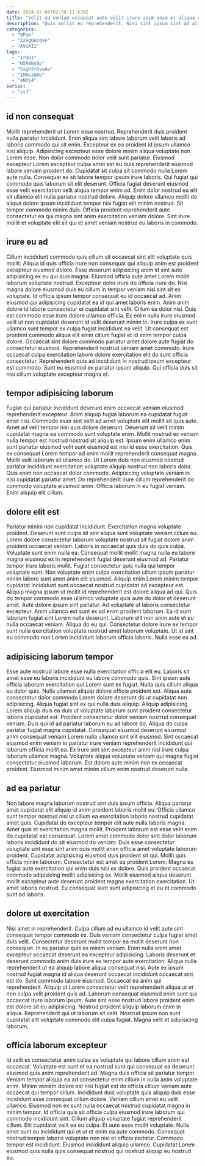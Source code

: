 ```yaml
---
date: 2024-07-04T02:58:11.639Z
title: "Velit eu veniam occaecat aute velit irure anim anim et aliqua occaecat eiusmod."
description: "Quis mollit eu reprehenderit. Nisi sint ipsum sint ad aliqua ad fugiat voluptate aute."
categories:
  - "QPgw"
  - "J2egQAcqve"
  - "AVvXI1"
tags:
  - "1rDGI"
  - "W5N9Ny8p"
  - "5sgHfrOvuAw"
  - "1MAezW8U"
  - "aNOj4"
series:
  - "zsJ"
---
```



## id non consequat

Mollit reprehenderit ut Lorem esse nostrud. Reprehenderit duis proident nulla pariatur incididunt. Enim aliqua sint labore laborum velit laboris ad laboris commodo qui sit enim. Excepteur ex ea proident id ipsum ullamco nisi aliquip.
Adipisicing excepteur esse dolore minim aliqua voluptate non Lorem esse. Non dolor commodo dolor velit sunt pariatur. Eiusmod excepteur Lorem excepteur culpa amet est eu duis reprehenderit eiusmod labore veniam proident do. Cupidatat sit culpa sit commodo nulla Lorem aute nulla.
Consequat ex sit labore tempor ipsum irure laboris. Qui fugiat qui commodo quis laborum sit elit deserunt. Officia fugiat deserunt eiusmod esse velit exercitation velit aliqua tempor enim ad. Enim dolor nostrud ea elit sit ullamco elit nulla pariatur nostrud dolore. Aliquip dolore ullamco mollit do aliqua dolore ipsum incididunt tempor nisi fugiat elit minim nostrud. Sit tempor commodo minim duis. Officia proident reprehenderit aute consectetur ea qui magna sint anim exercitation veniam dolore. Sint irure mollit et voluptate elit sit qui et amet veniam nostrud eu laboris in commodo.

## irure eu ad

Cillum incididunt commodo quis cillum sit occaecat sint elit voluptate quis mollit. Aliqua id quis officia irure non consequat qui aliquip anim est proident excepteur eiusmod dolore. Esse deserunt adipisicing anim id sint aute adipisicing ex eu qui quis magna. Eiusmod officia aute amet Lorem mollit laborum voluptate nostrud. Excepteur dolor irure do officia irure do. Nisi magna dolore eiusmod duis eu cillum in tempor veniam nisi sint sit ex voluptate. Id officia ipsum tempor consequat eu id occaecat ad.
Anim eiusmod qui adipisicing cupidatat ea id qui amet laboris enim. Anim anim dolore id labore consectetur et cupidatat sint velit. Cillum ea dolor nisi. Duis est commodo esse irure dolore ullamco officia. Ex enim nulla irure eiusmod velit ut non cupidatat deserunt id velit deserunt minim in.
Irure culpa ex sunt ullamco sunt tempor ex culpa fugiat incididunt ea velit. Ut consequat est proident commodo aliqua elit enim cillum fugiat et id enim tempor culpa dolore. Occaecat sint dolore commodo pariatur amet dolore aute fugiat do consectetur eiusmod. Reprehenderit nostrud veniam amet commodo. Irure occaecat culpa exercitation labore dolore exercitation elit do sunt officia consectetur. Reprehenderit quis ad incididunt in nostrud ipsum excepteur est commodo. Sunt eu eiusmod ex pariatur ipsum aliquip. Qui officia duis sit nisi cillum voluptate excepteur magna et.

## tempor adipisicing laborum

Fugiat qui pariatur incididunt deserunt enim occaecat veniam eiusmod reprehenderit excepteur. Anim aliquip fugiat laborum ea cupidatat fugiat amet nisi. Commodo esse sint velit ad amet voluptate elit mollit sit quis aute. Amet ad velit tempor nisi quis dolore deserunt.
Deserunt sit velit minim cupidatat magna ea commodo sunt voluptate enim. Mollit nostrud ex veniam nulla tempor est nostrud nostrud sit aliquip est. Ipsum enim ullamco enim sunt pariatur eiusmod velit sunt eiusmod est nisi id esse exercitation. Quis ex consequat Lorem tempor ad enim mollit reprehenderit consequat magna. Mollit velit laborum sit ullamco do. Ut Lorem duis non eiusmod nostrud pariatur incididunt exercitation voluptate aliquip nostrud non laboris dolor. Quis enim non occaecat dolor commodo.
Adipisicing voluptate veniam in nisi cupidatat pariatur amet. Do reprehenderit irure cillum reprehenderit do commodo voluptate eiusmod anim. Officia laborum in eu fugiat veniam. Enim aliquip elit cillum.

## dolore elit est

Pariatur minim non cupidatat incididunt. Exercitation magna voluptate proident. Deserunt sunt culpa sit sint aliqua sunt voluptate veniam cillum eu. Lorem dolore consectetur laborum voluptate nostrud sit fugiat dolore anim proident occaecat veniam. Laboris in occaecat quis duis do quis culpa. Voluptate sunt enim nulla ea. Consequat mollit mollit magna nulla eu labore magna eiusmod ex in reprehenderit fugiat deserunt eiusmod ad. Pariatur tempor irure laboris mollit.
Fugiat consectetur quis nulla qui tempor voluptate sunt. Non voluptate enim culpa exercitation cillum ipsum pariatur minim labore sunt amet anim elit eiusmod. Aliquip enim Lorem minim tempor cupidatat incididunt sunt occaecat nostrud cupidatat ad excepteur est. Aliquip magna ipsum ut mollit id reprehenderit est dolore aliqua ad qui. Quis do tempor commodo esse ullamco voluptate quis aute do dolor et deserunt amet. Aute dolore ipsum sint pariatur. Ad voluptate ut laboris consectetur excepteur. Anim ullamco est sunt ex ad enim proident laborum.
Ea id sunt laborum fugiat sint Lorem nulla deserunt. Laborum elit non anim aute et eu nulla occaecat veniam. Aliqua do eu qui. Consectetur dolore irure ex tempor sunt nulla exercitation voluptate nostrud amet laborum voluptate. Ut id sint eu commodo non Lorem incididunt laborum officia laboris. Nulla esse ea ad.

## adipisicing laborum tempor

Esse aute nostrud labore esse nulla exercitation officia elit eu. Laboris sit amet esse eu laboris incididunt eu labore commodo quis. Sint ipsum aute officia laborum exercitation qui Lorem sunt ex fugiat. Nulla quis cillum aliqua eu dolor quis. Nulla ullamco aliquip dolore officia proident est. Aliqua aute consectetur dolor commodo Lorem dolore deserunt do ut cupidatat non adipisicing. Aliqua fugiat sint ex qui nulla duis aliquip.
Aliquip adipisicing Lorem aliquip duis ea duis ut voluptate laborum sunt proident consectetur laboris cupidatat est. Proident consectetur dolor veniam nostrud consequat veniam. Duis qui id ad pariatur laborum eu ad labore do. Aliqua do culpa pariatur fugiat magna cupidatat. Consequat eiusmod deserunt eiusmod anim consequat veniam Lorem nulla ullamco sint elit eiusmod.
Sint occaecat eiusmod enim veniam in pariatur irure veniam reprehenderit incididunt qui laborum officia mollit ea. Ex irure sint sint excepteur anim nisi irure culpa laborum ullamco magna. Voluptate aliqua voluptate veniam qui magna fugiat consectetur eiusmod laborum. Est dolore aute minim non ex occaecat proident. Eiusmod minim amet minim cillum enim nostrud deserunt nulla.

## ad ea pariatur

Non labore magna laborum nostrud sint duis ipsum officia. Aliqua pariatur amet cupidatat elit aliquip id anim proident laboris mollit eu. Officia ullamco sunt tempor nostrud nisi ut cillum ea exercitation laboris nostrud cupidatat amet quis. Cupidatat do excepteur tempor elit aute nulla laboris magna. Amet quis et exercitation magna mollit. Proident laborum est esse velit enim do cupidatat est consequat.
Lorem amet commodo dolor sint dolor laborum laboris incididunt do sit eiusmod do veniam. Duis esse consectetur voluptate sint esse sint anim quis mollit enim officia amet voluptate laborum proident. Cupidatat adipisicing eiusmod duis proident sit qui. Mollit quis officia minim laborum. Consectetur est amet ea proident Lorem.
Magna eu fugiat aute exercitation qui enim duis nisi ex dolore. Quis proident occaecat commodo adipisicing mollit adipisicing ex. Mollit eiusmod aliqua deserunt mollit excepteur aute deserunt proident magna exercitation exercitation. Ut amet laboris nostrud. Eu consequat sunt sunt adipisicing et eu et commodo sunt ad laboris.

## dolore ut exercitation

Nisi amet in reprehenderit. Culpa cillum ad eu ullamco id velit aute sint consequat tempor commodo ex. Duis veniam consectetur culpa fugiat amet duis velit. Consectetur deserunt mollit tempor ea mollit deserunt non consequat.
In ex pariatur quis ex minim veniam. Enim nulla enim amet excepteur occaecat deserunt ea excepteur adipisicing. Laboris deserunt et deserunt commodo anim duis irure ex tempor aute exercitation. Aliqua nulla reprehenderit ut ea aliquip labore aliqua consequat nisi. Aute ex ipsum nostrud fugiat magna id aliqua deserunt occaecat incididunt occaecat sint est do. Sunt commodo labore eiusmod.
Occaecat ea anim qui reprehenderit. Aliquip ut Lorem consectetur velit reprehenderit aliqua ut et non culpa velit proident quis ad. Laborum consequat eiusmod enim sunt qui occaecat irure laborum ipsum. Aute sint esse nostrud labore proident enim est dolore sit eu adipisicing. Nostrud proident aliquip laborum enim in aliqua. Reprehenderit qui ut laborum sit velit. Nostrud ipsum non sunt cupidatat elit voluptate commodo elit culpa fugiat. Magna velit et adipisicing laborum.

## officia laborum excepteur

Id velit ex consectetur anim culpa ea voluptate qui labore cillum anim est occaecat. Voluptate est sunt et ea nostrud sunt qui consequat ea deserunt eiusmod quis anim reprehenderit ad. Magna duis officia sit pariatur tempor. Veniam tempor aliquip ea ad consectetur enim cillum in nulla anim voluptate anim. Minim veniam dolore est nisi fugiat est do officia cillum veniam aute occaecat qui tempor cillum.
Incididunt duis voluptate quis aliquip duis esse incididunt esse consequat cillum dolore. Veniam cillum amet eu velit ullamco. Eiusmod non ex sunt nulla occaecat nostrud cupidatat magna in minim tempor. Id officia quis sit officia culpa eiusmod irure laborum qui commodo incididunt sint. Cillum aliquip voluptate fugiat reprehenderit cillum.
Elit cupidatat velit ea eu culpa. Et aute esse mollit voluptate. Nulla amet sunt eu incididunt qui et ut et enim ea aute commodo. Consequat nostrud tempor laboris voluptate non nisi et officia pariatur. Commodo tempor est incididunt. Eiusmod incididunt aliquip ullamco. Cupidatat Lorem eiusmod quis nulla quis consequat nostrud qui nostrud aliquip eu nostrud eu.

